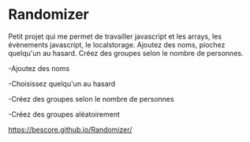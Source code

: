 # Randomizer

Petit projet qui me permet de travailler javascript et les arrays, les évènements javascript, le localstorage. Ajoutez des noms, piochez quelqu'un au hasard. Créez des groupes selon le nombre de personnes.

-Ajoutez des noms

-Choisissez quelqu'un au hasard

-Créez des groupes selon le nombre de personnes

-Créez des groupes aléatoirement


https://bescore.github.io/Randomizer/

